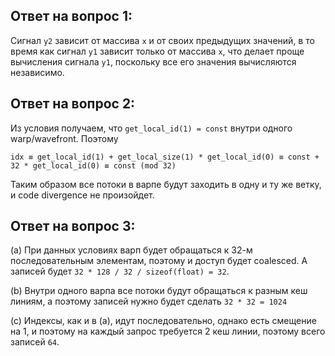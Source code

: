 ## Ответ на вопрос 1:

Сигнал `y2` зависит от массива `x` и от своих предыдущих значений, в то время как сигнал `y1` зависит только от массива `x`, что делает проще вычисления сигнала `y1`, поскольку все его значения вычисляются независимо.

## Ответ на вопрос 2:

Из условия получаем, что `get_local_id(1) = const` внутри одного warp/wavefront. Поэтому 

```idx ≡ get_local_id(1) + get_local_size(1) * get_local_id(0) ≡ const + 32 * get_local_id(0) ≡ const (mod 32)```

Таким образом все потоки в варпе будут заходить в одну и ту же ветку, и code divergence не произойдет.

## Ответ на вопрос 3:

(a) При данных условиях варп будет обращаться к 32-м последовательным элементам, поэтому и доступ будет coalesced. А записей будет `32 * 128 / 32 / sizeof(float) = 32`.

(b) Внутри одного варпа все потоки будут обращаться к разным кеш линиям, а поэтому записей нужно будет сделать `32 * 32 = 1024`

(c) Индексы, как и в (а), идут последовательно, однако есть смещение на 1, и поэтому на каждый запрос требуется 2 кеш линии, поэтому всего записей `64`.